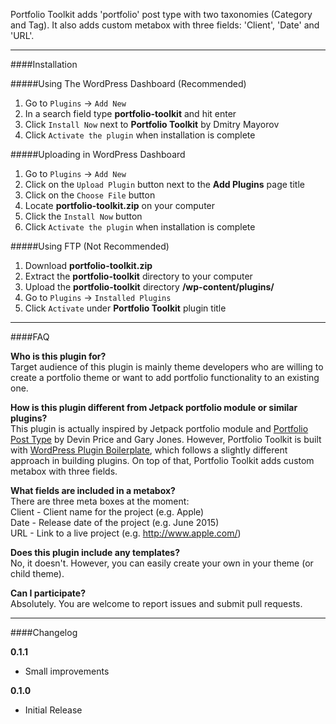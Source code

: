 Portfolio Toolkit adds 'portfolio' post type with two taxonomies (Category and Tag). It also adds custom metabox with three fields: 'Client', 'Date' and 'URL'.

---

####Installation

#####Using The WordPress Dashboard (Recommended)

1. Go to `Plugins` → `Add New`
2. In a search field type **portfolio-toolkit** and hit enter
3. Click `Install Now` next to **Portfolio Toolkit** by Dmitry Mayorov
4. Click `Activate the plugin` when installation is complete

#####Uploading in WordPress Dashboard

1. Go to `Plugins` → `Add New`
2. Click on the `Upload Plugin` button next to the **Add Plugins** page title
3. Click on the `Choose File` button
4. Locate **portfolio-toolkit.zip** on your computer
5. Click the `Install Now` button
6. Click `Activate the plugin` when installation is complete

#####Using FTP (Not Recommended)

1. Download **portfolio-toolkit.zip**
2. Extract the **portfolio-toolkit** directory to your computer
3. Upload the **portfolio-toolkit** directory  **/wp-content/plugins/**
4. Go to `Plugins` → `Installed Plugins`
5. Click `Activate` under **Portfolio Toolkit** plugin title

---

####FAQ

**Who is this plugin for?**  
Target audience of this plugin is mainly theme developers who are willing to create a portfolio theme or want to add portfolio functionality to an existing one.

**How is this plugin different from Jetpack portfolio module or similar plugins?**  
This plugin is actually inspired by Jetpack portfolio module and [Portfolio Post Type](https://github.com/devinsays/portfolio-post-type) by Devin Price and Gary Jones. However, Portfolio Toolkit is built with [WordPress Plugin Boilerplate](https://github.com/DevinVinson/WordPress-Plugin-Boilerplate), which follows a slightly different approach in building plugins. On top of that, Portfolio Toolkit adds custom metabox with three fields.

**What fields are included in a metabox?**  
There are three meta boxes at the moment:  
Client - Client name for the project (e.g. Apple)  
Date - Release date of the project (e.g. June 2015)  
URL - Link to a live project (e.g. http://www.apple.com/)  

**Does this plugin include any templates?**  
No, it doesn't. However, you can easily create your own in your theme (or child theme).

**Can I participate?**  
Absolutely. You are welcome to report issues and submit pull requests.

---

####Changelog

**0.1.1**

* Small improvements

**0.1.0**

* Initial Release